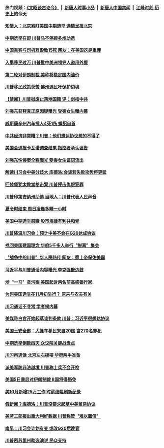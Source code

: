 #### 热门视频：[《文昭谈古论今》](https://github.com/gfw-breaker/wenzhao/blob/master/README.md?t=11050933) &nbsp;|&nbsp; [新唐人时事小品](https://github.com/gfw-breaker/ntdtv-comedy/blob/master/README.md?t=11050933) &nbsp;|&nbsp; [新唐人中国禁闻](https://github.com/gfw-breaker/ntdtv-news/blob/master/README.md?t=11050933) &nbsp;|&nbsp; [江峰时刻:历史上的今天](https://github.com/gfw-breaker/today-in-history/blob/master/README.md?t=11050933) 

#### [知情人：北京紧盯美国中期选举  选情呈报北京](../pages/news203/a1398071.md?t=11050933) 

#### [中期选举在即 川普马不停蹄多州助选](../pages/news203/a1398037.md?t=11050933) 

#### [中国乘客与司机互殴致15死 网友：在美国这是重罪](../pages/news203/a1398070.md?t=11050933) 

#### [入墨移民过万 川普批中美洲领导人盗用外援](../pages/news203/a1398068.md?t=11050933) 

#### [第二轮对伊朗制裁 美称将稳定国内油价](../pages/news203/a1398061.md?t=11050933) 

#### [川普移民政策获赞 佛州选民吁保护边境](../pages/news203/a1398060.md?t=11050933) 

#### [【禁闻】川普拟废止落地国籍 评：剑指中共](../pages/news203/a1398059.md?t=11050933) 

#### [刘强东获释真正原因疑曝光 受害女生曝内幕](../pages/news203/a1398057.md?t=11050933) 

#### [威斯康辛州汽车撞人4死1伤 嫌犯自首](../pages/news203/a1398049.md?t=11050933) 

#### [中共经济非常糟？川普：他们想达协议想的不得了](../pages/news203/a1398047.md?t=11050933) 

#### [美国会通报卡瓦诺调查结果 指控者承认诬告](../pages/news203/a1398040.md?t=11050933) 

#### [刘强东性侵案全程曝光  受害女生证词流出](../pages/news203/a1397926.md?t=11050933) 

#### [解读川习会中美分歧大 库德洛:会谈若失败攻势将更猛](../pages/news203/a1397968.md?t=11050933) 

#### [匹兹堡犹太教堂枪击案 川普抨击仇恨犯罪](../pages/news203/a1397986.md?t=11050933) 

#### [川普印第安纳州助选 当地人：川普代表人民声音](../pages/news203/a1397978.md?t=11050933) 

#### [夏令时结束 周日凌晨多睡一小时](../pages/news203/a1397975.md?t=11050933) 

#### [美国中期选举前瞻  股市规律有利共和党](../pages/news203/a1397953.md?t=11050933) 

#### [川普降温川习会：预计中美不会在G20达成协议](../pages/news203/a1397824.md?t=11050933) 

#### [找回美国建国理念 华府5千多人举行〝脱离〞集会](../pages/news203/a1397925.md?t=11050933) 

#### [〝战争中的川普〞华人圈热传 网友：愿上帝保佑美国](../pages/news203/a1397772.md?t=11050933) 

#### [习近平与川普通话内容曝光   李克强敲边鼓](../pages/news203/a1397730.md?t=11050933) 

#### [涉〝一马〞贪污案 美国起诉两名前高盛银行家](../pages/news203/a1397812.md?t=11050933) 

#### [为何美国选举在11月初举行？ 原来与农夫有关](../pages/news203/a1397903.md?t=11050933) 

#### [川习通话不寻常 学者揭内幕](../pages/news203/a1397779.md?t=11050933) 

#### [美媒称白宫开始起草谈判条款  川普：习近平很想达协议](../pages/news203/a1397819.md?t=11050933) 

#### [美国土安全部：大篷车移民来自20国 含270名罪犯](../pages/news203/a1397878.md?t=11050933) 

#### [中期选举倒数四天 众议院关键战盘点](../pages/news203/a1397873.md?t=11050933) 

#### [川习再通话 北京左右摇摆 华府两手准备](../pages/news203/a1397872.md?t=11050933) 

#### [派美军防非法越境 川普称士兵不会开枪](../pages/news203/a1397871.md?t=11050933) 

#### [美国5日重启对伊朗制裁 8国将得豁免](../pages/news203/a1397868.md?t=11050933) 

#### [美10月新增25万工作 时薪涨幅刷新纪录](../pages/news203/a1397855.md?t=11050933) 

#### [假新闻？库德洛：川普没要求起草中美贸易协议](../pages/news203/a1397839.md?t=11050933) 

#### [美劳工部报出重大利好数据  川普称赞〝难以置信〞](../pages/news203/a1397826.md?t=11050933) 

#### [南早：川习会计划有变 或改G20后晚宴](../pages/news203/a1397821.md?t=11050933) 

#### [川普密苏里州助选演说 民众支持](../pages/news203/a1397818.md?t=11050933) 

